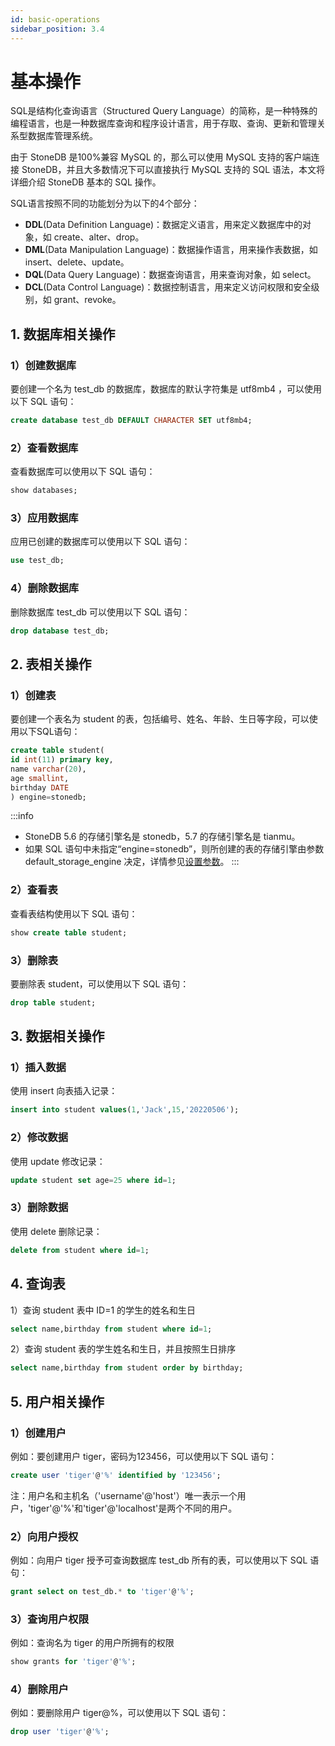 ```yaml
---
id: basic-operations
sidebar_position: 3.4
---
```


# 基本操作

SQL是结构化查询语言（Structured Query Language）的简称，是一种特殊的编程语言，也是一种数据库查询和程序设计语言，用于存取、查询、更新和管理关系型数据库管理系统。

由于 StoneDB 是100%兼容 MySQL 的，那么可以使用 MySQL 支持的客户端连接 StoneDB，并且大多数情况下可以直接执行 MySQL 支持的 SQL 语法，本文将详细介绍 StoneDB 基本的 SQL 操作。

SQL语言按照不同的功能划分为以下的4个部分：

- **DDL**(Data Definition Language)：数据定义语言，用来定义数据库中的对象，如 create、alter、drop。
- **DML**(Data Manipulation Language)：数据操作语言，用来操作表数据，如 insert、delete、update。
- **DQL**(Data Query Language)：数据查询语言，用来查询对象，如 select。
- **DCL**(Data Control Language)：数据控制语言，用来定义访问权限和安全级别，如 grant、revoke。
## 1. 数据库相关操作
### 1）创建数据库
要创建一个名为 test_db 的数据库，数据库的默认字符集是 utf8mb4 ，可以使用以下 SQL 语句：
```sql
create database test_db DEFAULT CHARACTER SET utf8mb4;
```
### 2）查看数据库
查看数据库可以使用以下 SQL 语句：
```sql
show databases;
```
### 3）应用数据库
应用已创建的数据库可以使用以下 SQL 语句：
```sql
use test_db;
```
### 4）删除数据库
删除数据库 test_db 可以使用以下 SQL 语句：
```sql
drop database test_db;
```
## 2. 表相关操作
### 1）创建表
要创建一个表名为 student 的表，包括编号、姓名、年龄、生日等字段，可以使用以下SQL语句：
```sql
create table student(
id int(11) primary key,
name varchar(20),
age smallint,
birthday DATE
) engine=stonedb;
```
:::info

- StoneDB 5.6 的存储引擎名是 stonedb，5.7 的存储引擎名是 tianmu。
- 如果 SQL 语句中未指定“engine=stonedb”，则所创建的表的存储引擎由参数 default_storage_engine 决定，详情参见[设置参数](https://stonedb.io/zh/docs/developer-guide/appendix/configuration-parameters)。
:::

### 2）查看表
查看表结构使用以下 SQL 语句：
```sql
show create table student;
```
### 3）删除表
要删除表 student，可以使用以下 SQL 语句：
```sql
drop table student;
```
## 3. 数据相关操作
### 1）插入数据
使用 insert 向表插入记录：
```sql
insert into student values(1,'Jack',15,'20220506');
```
### 2）修改数据
使用 update 修改记录：
```sql
update student set age=25 where id=1;
```
### 3）删除数据
使用 delete 删除记录：
```sql
delete from student where id=1;
```
## 4. 查询表
1）查询 student 表中 ID=1 的学生的姓名和生日
```sql
select name,birthday from student where id=1;
```

2）查询 student 表的学生姓名和生日，并且按照生日排序
```sql
select name,birthday from student order by birthday;
```
## 5. 用户相关操作
### 1）创建用户
例如：要创建用户 tiger，密码为123456，可以使用以下 SQL 语句：
```sql
create user 'tiger'@'%' identified by '123456';
```
注：用户名和主机名（'username'@'host'）唯一表示一个用户，'tiger'@'%'和'tiger'@'localhost'是两个不同的用户。
### 2）向用户授权
例如：向用户 tiger 授予可查询数据库 test_db 所有的表，可以使用以下 SQL 语句：
```sql
grant select on test_db.* to 'tiger'@'%';
```
### 3）查询用户权限
例如：查询名为 tiger 的用户所拥有的权限
```sql
show grants for 'tiger'@'%';
```
### 4）删除用户
例如：要删除用户 tiger@%，可以使用以下 SQL 语句：
```sql
drop user 'tiger'@'%';
```